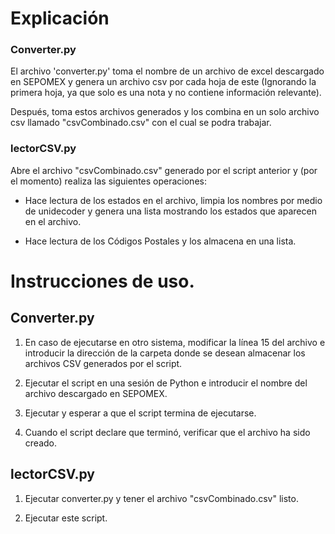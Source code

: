 # Explicación

### Converter.py

El archivo 'converter.py' toma el nombre de un archivo de excel descargado 
en SEPOMEX y genera un archivo csv por cada hoja de este (Ignorando la primera 
hoja, ya que solo es una nota y no contiene información relevante). 

Después, toma estos archivos generados y los combina en un solo archivo csv 
llamado "csvCombinado.csv" con el cual se podra trabajar.

### lectorCSV.py

Abre el archivo "csvCombinado.csv" generado por el script anterior y (por el momento) 
realiza las siguientes operaciones:

* Hace lectura de los estados en el archivo, limpia los nombres por medio de 
unidecoder y genera una lista mostrando los estados que aparecen en el archivo.

* Hace lectura de los Códigos Postales y los almacena en una lista.

# Instrucciones de uso.

## Converter.py

1. En caso de ejecutarse en otro sistema, modificar la línea 15 del archivo e introducir 
la dirección de la carpeta donde se desean almacenar los archivos CSV generados 
por el script.

2. Ejecutar el script en una sesión de Python e introducir el nombre del archivo 
descargado en SEPOMEX.

3. Ejecutar y esperar a que el script termina de ejecutarse.

4. Cuando el script declare que terminó, verificar que el archivo ha sido creado.

## lectorCSV.py

1. Ejecutar converter.py y tener el archivo "csvCombinado.csv" listo.

2. Ejecutar este script.

